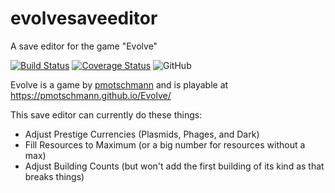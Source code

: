 # evolvesaveeditor
A save editor for the game "Evolve"

[![Build Status](https://travis-ci.org/mattgiltaji/evolvesaveeditor.svg?branch=master)](https://travis-ci.org/mattgiltaji/evolvesaveeditor)
[![Coverage Status](https://coveralls.io/repos/github/mattgiltaji/evolvesaveeditor/badge.svg?branch=master)](https://coveralls.io/github/mattgiltaji/evolvesaveeditor?branch=master)
![GitHub](https://img.shields.io/github/license/mattgiltaji/evolvesaveeditor)

Evolve is a game by [pmotschmann](https://github.com/pmotschmann/Evolve) and is playable at https://pmotschmann.github.io/Evolve/

This save editor can currently do these things:
   * Adjust Prestige Currencies (Plasmids, Phages, and Dark)
   * Fill Resources to Maximum (or a big number for resources without a max)
   * Adjust Building Counts (but won't add the first building of its kind as that breaks things)